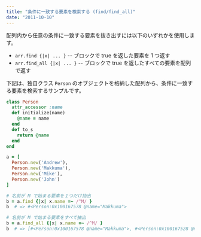 ```yaml
---
title: "条件に一致する要素を検索する (find/find_all)"
date: "2011-10-10"
---
```


配列内から任意の条件に一致する要素を抜き出すには以下のいずれかを使用します。

* `arr.find {|x| ... }`  -- ブロックで true を返した要素を 1 つ返す
* `arr.find_all {|x| ... }`  -- ブロックで true を返したすべての要素を配列で返す


下記は、独自クラス `Person` のオブジェクトを格納した配列から、条件に一致する要素を検索するサンプルです。

```ruby
class Person
  attr_accessor :name
  def initialize(name)
    @name = name
  end
  def to_s
    return @name
  end
end

a = [
  Person.new('Andrew'),
  Person.new('Makkuma'),
  Person.new('Mike'),
  Person.new('John')
]

# 名前が M で始まる要素を１つだけ抽出
b = a.find {|x| x.name =~ /^M/ }
b  # => #<Person:0x100167578 @name="Makkuma">

# 名前が M で始まる要素をすべて抽出
b = a.find_all {|x| x.name =~ /^M/ }
b  # => [#<Person:0x100167578 @name="Makkuma">, #<Person:0x100167528 @name="Mike">]
```


